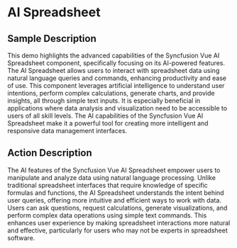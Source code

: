 # AI Spreadsheet

## Sample Description

This demo highlights the advanced capabilities of the Syncfusion Vue AI Spreadsheet component, specifically focusing on its AI-powered features. The AI Spreadsheet allows users to interact with spreadsheet data using natural language queries and commands, enhancing productivity and ease of use. This component leverages artificial intelligence to understand user intentions, perform complex calculations, generate charts, and provide insights, all through simple text inputs. It is especially beneficial in applications where data analysis and visualization need to be accessible to users of all skill levels. The AI capabilities of the Syncfusion Vue AI Spreadsheet make it a powerful tool for creating more intelligent and responsive data management interfaces.

## Action Description

The AI features of the Syncfusion Vue AI Spreadsheet empower users to manipulate and analyze data using natural language processing. Unlike traditional spreadsheet interfaces that require knowledge of specific formulas and functions, the AI Spreadsheet understands the intent behind user queries, offering more intuitive and efficient ways to work with data. Users can ask questions, request calculations, generate visualizations, and perform complex data operations using simple text commands. This enhances user experience by making spreadsheet interactions more natural and effective, particularly for users who may not be experts in spreadsheet software.
